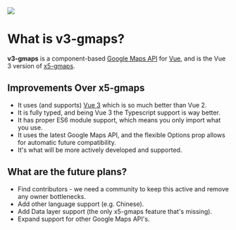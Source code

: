 <img class="v3-gmaps-logo" src="/img/logo.png" />

# What is v3-gmaps?

**v3-gmaps** is a component-based [Google Maps API](https://developers.google.com/maps/documentation/javascript/overview) for [Vue](https://v3.vuejs.org), and is the Vue 3 version of [x5-gmaps](https://github.com/xon52/x5-gmaps).

## Improvements Over x5-gmaps

- It uses (and supports) [Vue 3](https://v3.vuejs.org) which is so much better than Vue 2.
- It is fully typed, and being Vue 3 the Typescript support is way better.
- It has proper ES6 module support, which means you only import what you use.
- It uses the latest Google Maps API, and the flexible Options prop allows for automatic future compatibility.
- It's what will be more actively developed and supported.

## What are the future plans?

- Find contributors - we need a community to keep this active and remove any owner bottlenecks.
- Add other language support (e.g. Chinese).
- Add Data layer support (the only x5-gmaps feature that's missing).
- Expand support for other Google Maps API's.
